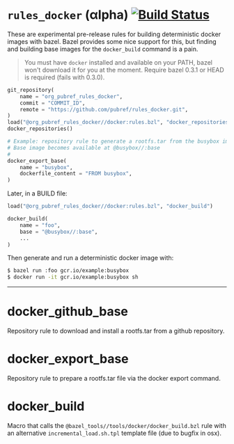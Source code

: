 # `rules_docker` (αlpha) [![Build Status](https://travis-ci.org/pubref/rules_docker.svg?branch=master)](https://travis-ci.org/pubref/rules_docker)

These are experimental pre-release rules for building deterministic
docker images with bazel.  Bazel provides some nice support for this,
but finding and building base images for the `docker_build` command is
a pain.

> You must have `docker` installed and available on your PATH, bazel
> won't download it for you at the moment.  Require bazel 0.3.1
> or HEAD is required (fails with 0.3.0).

```python
git_repository(
    name = "org_pubref_rules_docker",
    commit = "COMMIT_ID",
    remote = "https://github.com/pubref/rules_docker.git",
)
load("@org_pubref_rules_docker//docker:rules.bzl", "docker_repositories", "docker_export_base")
docker_repositories()

# Example: repository rule to generate a rootfs.tar from the busybox image.
# Base image becomes available at @busybox//:base
#
docker_export_base(
    name = "busybox",
    dockerfile_content = "FROM busybox",
)
```

Later, in a BUILD file:

```python
load("@org_pubref_rules_docker//docker:rules.bzl", "docker_build")

docker_build(
    name = "foo",
    base = "@busybox//:base",
    ...
)
```

Then generate and run a deterministic docker image with:

```sh
$ bazel run :foo gcr.io/example:busybox
$ docker run -it gcr.io/example:busybox sh
```

---

# docker_github_base

Repository rule to download and install a rootfs.tar from a github
repository.

# docker_export_base

Repository rule to prepare a rootfs.tar file via the docker export
command.

# docker_build

Macro that calls the `@bazel_tools//tools/docker/docker_build.bzl`
rule with an alternative `incremental_load.sh.tpl` template file (due
to bugfix in osx).
